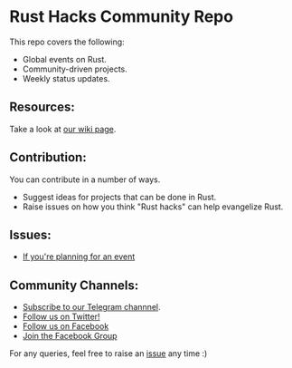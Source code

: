 # Rust Hacks Community Repo

This repo covers the following:

* Global events on Rust.
* Community-driven projects.
* Weekly status updates.

## Resources:

Take a look at [our wiki page](/wiki).

## Contribution:

You can contribute in a number of ways.

 * Suggest ideas for projects that can be done in Rust.
 * Raise issues on how you think "Rust hacks" can help evangelize Rust.

## Issues:

 - [If you're planning for an event](/issues/new?template=event.md)

## Community Channels:
 * [Subscribe to our Telegram channnel](https://t.me/RustHacks).
 * [Follow us on Twitter!](https://twitter.com/rusthack)
 * [Follow us on Facebook](https://www.facebook.com/RustHacksOfficial/)
 * [Join the Facebook Group](https://www.facebook.com/groups/rusthacks)

For any queries, feel free to raise an [issue](/issues/new) any time :)
